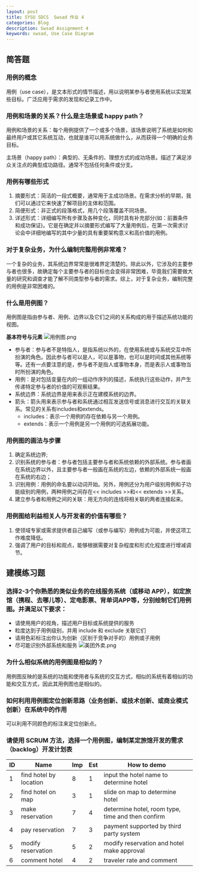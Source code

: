 ```yaml
---
layout: post
title: SYSU SDCS  Swsad 作业 4
categories: Blog
description: Swsad Assignment 4
keywords: swsad, Use Case Diagram
---
```


## 简答题
### 用例的概念
用例（use case），是文本形式的情节描述，用以说明某参与者使用系统以实现某些目标。广泛应用于需求的发现和记录工作中。
### 用例和场景的关系？什么是主场景或 happy path？
用例和场景的关系：每个用例提供了一个或多个场景，该场景说明了系统是如何和最终用户或其它系统互动，也就是谁可以用系统做什么，从而获得一个明确的业务目标。

主场景（happy path）：典型的、无条件的、理想方式的成功场景。描述了满足涉众关注点的典型成功路径。通常不包括任何条件或分支。
### 用例有哪些形式
1. 摘要形式：简洁的一段式概要，通常用于主成功场景。在需求分析的早期，我们可以通过它来快速了解项目的主体和范围。
2. 简便形式：非正式的段落格式，用几个段落覆盖不同场景。
3. 详述形式：详细编写所有步骤及各种变化，同时具有补充部分(如：前置条件和成功保证)。它是在确定并以摘要形式编写了大量用例后，在第一次需求讨论会中详细地编写的其中少量的具有重要架构意义和高价值的用例。
### 对于复杂业务，为什么编制完整用例非常难？
一个复杂的业务，其系统边界常常是很难界定清楚的。除此以外，它涉及的主要参与者也很多，故确定每个主要参与者的目标也会变得非常困难，毕竟我们需要做大量的研究和调查才能了解不同类型参与者的需求。综上，对于复杂业务，编制完整的用例是非常困难的。
### 什么是用例图？
用例图是指由参与者、用例、边界以及它们之间的关系构成的用于描述系统功能的视图。

**基本符号与元素**
![用例图.png](https://i.loli.net/2019/06/26/5d13779e0cebb88155.png)
- 参与者：参与者不是特指人，是指系统以外的，在使用系统或与系统交互中所扮演的角色。因此参与者可以是人，可以是事物，也可以是时间或其他系统等等。还有一点要注意的是，参与者不是指人或事物本身，而是表示人或事物当时所扮演的角色。
- 用例：是对包括变量在内的一组动作序列的描述，系统执行这些动作，并产生传递特定参与者的价值的可观察结果。
- 系统边界：系统边界是用来表示正在建模系统的边界。
- 箭头：箭头用来表示参与者和系统通过相互发送信号或消息进行交互的关联关系。常见的关系有includes和extends。
  - includes：表示一个用例的存在依赖与另一个用例。
  - extends：表示一个用例是另一个用例的可选拓展功能。
### 用例图的画法与步骤
1. 确定系统边界;
2. 识别系统的参与者：参与者包括主要参与者和系统依赖的外部系统。参与者画在系统边界以外，且主要参与者一般画在系统的左边，依赖的外部系统一般画在系统的右边；
3. 识别用例：用例的命名要以动词开始。另外，用例还分为用户级别用例和子功能级别的用例，两种用例之间存在<< includes >>和<< extends >>关系。
4. 建立参与者和用例之间的关联：用无方向的连线将相关联的两者连接起来。
### 用例图给利益相关人与开发者的价值有哪些？
1. 使领域专家或需求提供者自己编写（或参与编写）用例成为可能，并使这项工作难度降低。
2. 强调了用户的目标和观点，能够根据需要对复杂程度和形式化程度进行增减调节。
## 建模练习题
### 选择2-3个你熟悉的类似业务的在线服务系统（或移动 APP），如定旅馆（携程、去哪儿等）、定电影票、背单词APP等，分别绘制它们用例图。并满足以下要求：
- 请使用用户的视角，描述用户目标或系统提供的服务
- 粒度达到子用例级别，并用 include 和 exclude 关联它们
- 请用色彩标注出你认为创新（区别于竞争对手的）用例或子用例
- 尽可能识别外部系统和服务
![美团外卖.png](https://i.loli.net/2019/06/26/5d13779e3354461345.png)
### 为什么相似系统的用例图是相似的？
用例图反映的是系统的功能和使用者与系统的交互方式，相似的系统有着相似的功能和交互方式，因此其用例图也是相似的。
### 如何利用用例图定位创新思路（业务创新、或技术创新、或商业模式创新）在系统中的作用
可以利用不同颜色的标注来定位创新点。

### 请使用 SCRUM 方法，选择一个用例图，编制某定旅馆开发的需求（backlog）开发计划表
|ID|Name|Imp|Est|How to demo|
|-|-|-|-|-|
|1|find hotel by location|8|1|input the hotel name to determine hotel|
|2|find hotel on map|3|1|slide on map to determine hotel|
|3|make reservation|7|4|determine hotel, room type, time and then confirm|
|4|pay reservation|7|3|payment supported by third party system|
|5|modify reservation|5|2|modify reservation and hotel make approval|
|6|comment hotel|4|2|traveler rate and comment|

